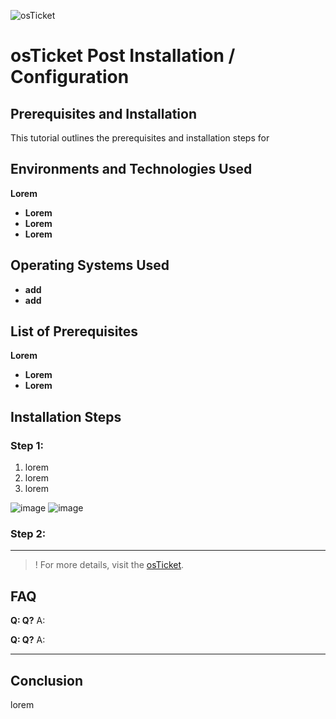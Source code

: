 ![osTicket](https://i.imgur.com/OMlBqhu.jpeg)

# osTicket  Post Installation / Configuration


## Prerequisites and Installation

This tutorial outlines the prerequisites and installation steps for 

## Environments and Technologies Used
 **Lorem**
-  **Lorem** 
-  **Lorem** 
-  **Lorem** 


## Operating Systems Used
-  **add** 
-  **add** 

## List of Prerequisites

**Lorem**
-  **Lorem** 
-  **Lorem** 

## Installation Steps

### Step 1: 


1. lorem
2. lorem
3. lorem
&nbsp;


![image]()
![image]()

### Step 2:    

---

>! For more details, visit the [osTicket](add).

## FAQ
**Q: Q?**
A: 

**Q: Q?**
A: 
-- -
## Conclusion
lorem